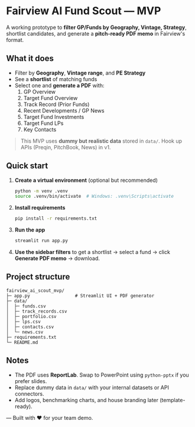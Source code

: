 
# Fairview AI Fund Scout — MVP

A working prototype to **filter GP/Funds by Geography, Vintage, Strategy**, shortlist candidates, and generate a **pitch-ready PDF memo** in Fairview's format.

## What it does
- Filter by **Geography**, **Vintage range**, and **PE Strategy**
- See a **shortlist** of matching funds
- Select one and **generate a PDF** with:
  1. GP Overview
  2. Target Fund Overview
  3. Track Record (Prior Funds)
  4. Recent Developments / GP News
  5. Target Fund Investments
  6. Target Fund LPs
  7. Key Contacts

> This MVP uses **dummy but realistic data** stored in `data/`. Hook up APIs (Preqin, PitchBook, News) in v1.

## Quick start

1. **Create a virtual environment** (optional but recommended)
   ```bash
   python -m venv .venv
   source .venv/bin/activate  # Windows: .venv\Scripts\activate
   ```

2. **Install requirements**
   ```bash
   pip install -r requirements.txt
   ```

3. **Run the app**
   ```bash
   streamlit run app.py
   ```

4. **Use the sidebar filters** to get a shortlist → select a fund → click **Generate PDF memo** → download.

## Project structure
```
fairview_ai_scout_mvp/
├─ app.py                 # Streamlit UI + PDF generator
├─ data/
│  ├─ funds.csv
│  ├─ track_records.csv
│  ├─ portfolio.csv
│  ├─ lps.csv
│  ├─ contacts.csv
│  └─ news.csv
├─ requirements.txt
└─ README.md
```

## Notes
- The PDF uses **ReportLab**. Swap to PowerPoint using `python-pptx` if you prefer slides.
- Replace dummy data in `data/` with your internal datasets or API connectors.
- Add logos, benchmarking charts, and house branding later (template-ready).

— Built with ❤️ for your team demo.
